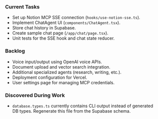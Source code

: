 ### Current Tasks
- Set up Notion MCP SSE connection (`hooks/use-notion-sse.ts`).
- Implement ChatAgent UI (`components/ChatAgent.tsx`).
- Store chat history in Supabase.
- Create sample chat page (`/app/chat/page.tsx`).
- Unit tests for the SSE hook and chat state reducer.

### Backlog
- Voice input/output using OpenAI voice APIs.
- Document upload and vector search integration.
- Additional specialized agents (research, writing, etc.).
- Deployment configuration for Vercel.
- User settings page for managing MCP credentials.

### Discovered During Work
- `database.types.ts` currently contains CLI output instead of generated DB types. Regenerate this file from the Supabase schema.
